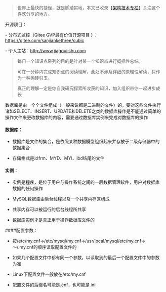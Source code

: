 

> 世界上最快的捷径，就是脚踏实地，本文已收录【[架构技术专栏](http://www.jiagoujishu.com)】关注这个喜欢分享的地方。

开源项目：

\- 分布式监控（Gitee GVP最有价值开源项目 ）：https://gitee.com/sanjiankethree/cubic

\- 个人主站：http://www.jiagoujishu.com



> 每日一个知识点系列的目的是针对某一个知识点进行概括性总结。
>
> 可在一分钟内完成知识点的阅读理解，此处不涉及详细的原理性解读，只作为一种抛砖引玉。
>
> 真正的理解一定是你自我研究探索所收获的知识，加入组织带你一起进步成长



数据库是由一个个文件组成（一般来说都是二进制的文件）的，要对这些文件执行诸如SELECT、INSERT、UPDATE和DELETE之类的数据库操作是不能通过简单的操作文件来更改数据库的内容，需要通过数据库实例来完成对数据库的操作



#### 数据库：

- 数据库是文件的集合，是依照某种数据模型组织起来并存放于二级存储器中的数据集合

- 存储格式是以frm、MYD、MYI、ibd结尾的文件

#### 实例：

- 实例是程序，是位于用户与操作系统之间的一层数据管理软件，用户对数据库数据的任何操作

- MySQL数据库由后台线程以及一个共享内存区组成

- 共享内存可以被运行的后台线程所共享

- 数据库实例才是真正用于操作数据库文件的



####配置参数：

- 按/etc/my.cnf→/etc/mysql/my.cnf→/usr/local/mysql/etc/my.cnf→～/.my.cnf的顺序读取配置文件的

- 如果几个配置文件中都有同一个参数，以读取到的最后一个配置文件中的参数为准

- Linux下配置文件一般放在/etc/my.cnf

- 配置文件的后缀名可能是.cnf，也可能是.ini

